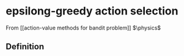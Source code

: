 # epsilong-greedy action selection
From [[action-value methods for bandit problem]]
$\physics$
## Definition
